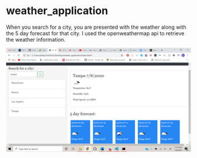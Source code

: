 # weather_application

When you search for a city, you are presented with the weather along with the 5 day forecast for that city. I used the openweathermap api to retrieve the weather information. 

![](/assets/screenshots/screenshot10.png)
